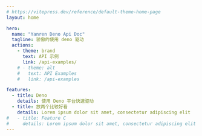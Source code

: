 ```yaml
---
# https://vitepress.dev/reference/default-theme-home-page
layout: home

hero:
  name: "Yanren Deno Api Doc"
  tagline: 骄傲的使用 deno 驱动
  actions:
    - theme: brand
      text: API 示例
      link: /api-examples/
    # - theme: alt
    #   text: API Examples
    #   link: /api-examples

features:
  - title: Deno
    details: 使用 Deno 平台快速驱动
  - title: 放两个比较好看
    details: Lorem ipsum dolor sit amet, consectetur adipiscing elit
#   - title: Feature C
#     details: Lorem ipsum dolor sit amet, consectetur adipiscing elit
---
```

